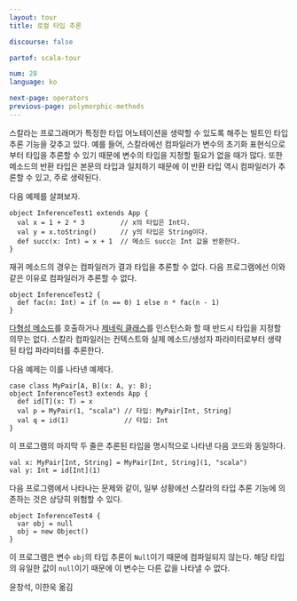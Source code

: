 ```yaml
---
layout: tour
title: 로컬 타입 추론

discourse: false

partof: scala-tour

num: 28
language: ko

next-page: operators
previous-page: polymorphic-methods
---
```


스칼라는 프로그래머가 특정한 타입 어노테이션을 생략할 수 있도록 해주는 빌트인 타입 추론 기능을 갖추고 있다. 예를 들어, 스칼라에선 컴파일러가 변수의 초기화 표현식으로부터 타입을 추론할 수 있기 때문에 변수의 타입을 지정할 필요가 없을 때가 많다. 또한 메소드의 반환 타입은 본문의 타입과 일치하기 때문에 이 반환 타입 역시 컴파일러가 추론할 수 있고, 주로 생략된다.

다음 예제를 살펴보자.

    object InferenceTest1 extends App {
      val x = 1 + 2 * 3         // x의 타입은 Int다.
      val y = x.toString()      // y의 타입은 String이다.
      def succ(x: Int) = x + 1  // 메소드 succ는 Int 값을 반환한다.
    }

재귀 메소드의 경우는 컴파일러가 결과 타입을 추론할 수 없다. 다음 프로그램에선 이와 같은 이유로 컴파일러가 추론할 수 없다.

    object InferenceTest2 {
      def fac(n: Int) = if (n == 0) 1 else n * fac(n - 1)
    }

[다형성 메소드](polymorphic-methods.html)를 호출하거나 [제네릭 클래스](generic-classes.html)를 인스턴스화 할 때 반드시 타입을 지정할 의무는 없다. 스칼라 컴파일러는 컨텍스트와 실제 메소드/생성자 파라미터로부터 생략된 타입 파라미터를 추론한다.

다음 예제는 이를 나타낸 예제다.

    case class MyPair[A, B](x: A, y: B);
    object InferenceTest3 extends App {
      def id[T](x: T) = x
      val p = MyPair(1, "scala") // 타입: MyPair[Int, String]
      val q = id(1)              // 타입: Int
    }

이 프로그램의 마지막 두 줄은 추론된 타입을 명시적으로 나타낸 다음 코드와 동일하다.

    val x: MyPair[Int, String] = MyPair[Int, String](1, "scala")
    val y: Int = id[Int](1)

다음 프로그램에서 나타나는 문제와 같이, 일부 상황에선 스칼라의 타입 추론 기능에 의존하는 것은 상당히 위험할 수 있다.

    object InferenceTest4 {
      var obj = null
      obj = new Object()
    }

이 프로그램은 변수 `obj`의 타입 추론이 `Null`이기 때문에 컴파일되지 않는다. 해당 타입의 유일한 값이 `null`이기 때문에 이 변수는 다른 값을 나타낼 수 없다.

윤창석, 이한욱 옮김